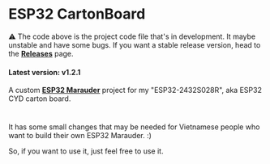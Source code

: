 
# ESP32 CartonBoard
⚠️ The code above is the project code file that's in development. It maybe unstable and have some bugs. If you want a stable release version, head to the [**Releases**](https://github.com/hhienuwu/ESP32CartonBoard/releases) page.
#### Latest version: v1.2.1
A custom [**ESP32 Marauder**](https://github.com/justcallmekoko/ESP32Marauder) project for my "ESP32-2432S028R", aka ESP32 CYD carton board.
#
It has some small changes that may be needed for Vietnamese people who want to build their own ESP32 Marauder. :)

So, if you want to use it, just feel free to use it.
